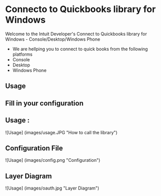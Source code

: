 Connecto to Quickbooks library for Windows
============================================

<p>Welcome to the Intuit Developer's Connect to Quickbooks library for Windows - Console/Desktop/Windows Phone</p>

<ul>
<li>We are hellping you to connect to quick books from the following platforms</li>
<li>Console</li>
<li>Desktop</li>
<li>Windows Phone</li>
</ul>

## Usage

## Fill in your configuration

## Usage :  

![Usage] (images/usage.JPG "How to call the library")

## Configuration File

![Usage] (images/config.png "Configuration")

## Layer Diagram

![Usage] (images/oauth.jpg "Layer Diagram")

